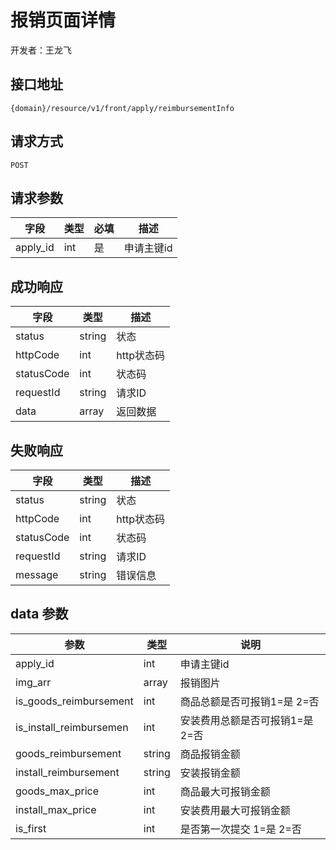 # 报销页面详情

开发者：王龙飞

## 接口地址

`{domain}/resource/v1/front/apply/reimbursementInfo`

## 请求方式

`POST`

## 请求参数

| 字段 | 类型 | 必填  | 描述 |
| --- | --- | --- | ---- |
|apply_id|int|是|申请主键id|

## 成功响应

| 字段       | 类型    | 描述        |
| ---------- | ------- | ----------- |
| status    | string  | 状态    |
| httpCode     | int  | http状态码    |
| statusCode | int  | 状态码 |
| requestId | string  | 请求ID |
| data  | array  | 返回数据      |

## 失败响应

| 字段       | 类型    | 描述        |
| ---------- | ------- | ----------- |
| status    | string  | 状态    |
| httpCode     | int  | http状态码    |
| statusCode | int  | 状态码 |
| requestId | string  | 请求ID |
| message  | string  | 错误信息      |

## data 参数
|参数|类型|说明|
| --- | --- | --- |
|apply_id|int|申请主键id|
|img_arr | array | 报销图片 |
|is_goods_reimbursement|int|商品总额是否可报销1=是 2=否|
|is_install_reimbursemen|int|安装费用总额是否可报销1=是 2=否|
|goods_reimbursement|string|商品报销金额|
|install_reimbursement|string|安装报销金额|
|goods_max_price|int|商品最大可报销金额|
|install_max_price|int|安装费用最大可报销金额|
|is_first |int| 是否第一次提交 1=是 2=否|

```json

```
